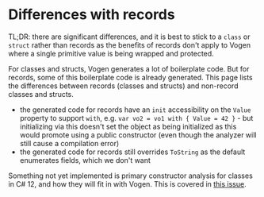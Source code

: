 # Differences with records

TL;DR: there are significant differences, and it is best to stick to a `class` or `struct` rather than records as the benefits of records don't apply to Vogen where a single primitive value is being wrapped and protected.

For classes and structs, Vogen generates a lot of boilerplate code. But for records, some of this boilerplate code is 
already generated. This page lists the differences between records (classes and structs) and non-record classes and structs.

* the generated code for records have an `init` accessibility on the `Value` property to support `with`, 
e.g. `var vo2 = vo1 with { Value = 42 }` - but initializing via this doesn't set the object as being initialized as this
would promote using a public constructor (even though the analyzer will still cause a compilation error)
* the generated code for records still overrides `ToString` as the default enumerates fields, which we don't want

Something not yet implemented is primary constructor analysis for classes in C# 12, and how they will fit in with Vogen.
This is covered in [this issue](https://github.com/SteveDunn/Vogen/issues/563).
